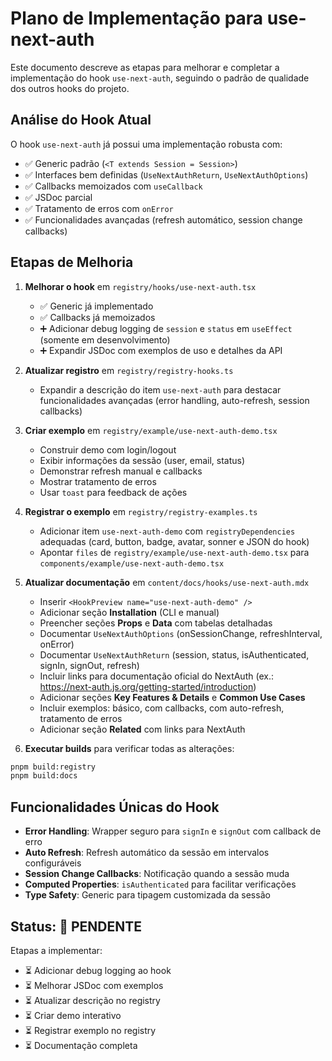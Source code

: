 # Plano de Implementação para use-next-auth

Este documento descreve as etapas para melhorar e completar a implementação do hook `use-next-auth`, seguindo o padrão de qualidade dos outros hooks do projeto.

## Análise do Hook Atual

O hook `use-next-auth` já possui uma implementação robusta com:

- ✅ Generic padrão (`<T extends Session = Session>`)
- ✅ Interfaces bem definidas (`UseNextAuthReturn`, `UseNextAuthOptions`)
- ✅ Callbacks memoizados com `useCallback`
- ✅ JSDoc parcial
- ✅ Tratamento de erros com `onError`
- ✅ Funcionalidades avançadas (refresh automático, session change callbacks)

## Etapas de Melhoria

1. **Melhorar o hook** em `registry/hooks/use-next-auth.tsx`

   - ✅ Generic já implementado
   - ✅ Callbacks já memoizados
   - ➕ Adicionar debug logging de `session` e `status` em `useEffect` (somente em desenvolvimento)
   - ➕ Expandir JSDoc com exemplos de uso e detalhes da API

2. **Atualizar registro** em `registry/registry-hooks.ts`

   - Expandir a descrição do item `use-next-auth` para destacar funcionalidades avançadas (error handling, auto-refresh, session callbacks)

3. **Criar exemplo** em `registry/example/use-next-auth-demo.tsx`

   - Construir demo com login/logout
   - Exibir informações da sessão (user, email, status)
   - Demonstrar refresh manual e callbacks
   - Mostrar tratamento de erros
   - Usar `toast` para feedback de ações

4. **Registrar o exemplo** em `registry/registry-examples.ts`

   - Adicionar item `use-next-auth-demo` com `registryDependencies` adequadas (card, button, badge, avatar, sonner e JSON do hook)
   - Apontar `files` de `registry/example/use-next-auth-demo.tsx` para `components/example/use-next-auth-demo.tsx`

5. **Atualizar documentação** em `content/docs/hooks/use-next-auth.mdx`

   - Inserir `<HookPreview name="use-next-auth-demo" />`
   - Adicionar seção **Installation** (CLI e manual)
   - Preencher seções **Props** e **Data** com tabelas detalhadas
   - Documentar `UseNextAuthOptions` (onSessionChange, refreshInterval, onError)
   - Documentar `UseNextAuthReturn` (session, status, isAuthenticated, signIn, signOut, refresh)
   - Incluir links para documentação oficial do NextAuth (ex.: https://next-auth.js.org/getting-started/introduction)
   - Adicionar seções **Key Features & Details** e **Common Use Cases**
   - Incluir exemplos: básico, com callbacks, com auto-refresh, tratamento de erros
   - Adicionar seção **Related** com links para NextAuth

6. **Executar builds** para verificar todas as alterações:

```bash
pnpm build:registry
pnpm build:docs
```

## Funcionalidades Únicas do Hook

- **Error Handling**: Wrapper seguro para `signIn` e `signOut` com callback de erro
- **Auto Refresh**: Refresh automático da sessão em intervalos configuráveis
- **Session Change Callbacks**: Notificação quando a sessão muda
- **Computed Properties**: `isAuthenticated` para facilitar verificações
- **Type Safety**: Generic para tipagem customizada da sessão

## Status: 🚧 PENDENTE

Etapas a implementar:

- ⏳ Adicionar debug logging ao hook
- ⏳ Melhorar JSDoc com exemplos
- ⏳ Atualizar descrição no registry
- ⏳ Criar demo interativo
- ⏳ Registrar exemplo no registry
- ⏳ Documentação completa
